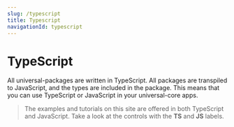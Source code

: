 ```yaml
---
slug: /typescript
title: Typescript
navigationId: typescript
---
```


# TypeScript

All universal-packages are written in TypeScript. All packages are transpiled to JavaScript, and the types are included in the package. This means that you can use TypeScript or JavaScript in your universal-core apps.

> The examples and tutorials on this site are offered in both TypeScript and JavaScript. Take a look at the controls with the **TS** and **JS** labels.
